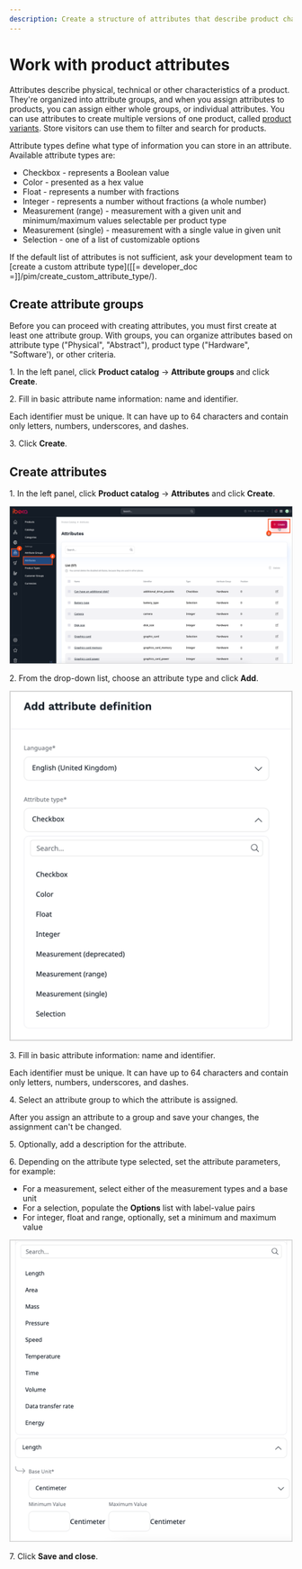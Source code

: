 ```yaml
---
description: Create a structure of attributes that describe product characteristics and help search for products and filter them.
---
```


# Work with product attributes

Attributes describe physical, technical or other characteristics of a product.
They're organized into attribute groups, and when you assign attributes to products, you can assign either whole groups, or individual attributes.
You can use attributes to create multiple versions of one product, called [product variants](work_with_product_variants.md).
Store visitors can use them to filter and search for products.

Attribute types define what type of information you can store in an attribute.
Available attribute types are:

- Checkbox - represents a Boolean value
- Color - presented as a hex value
- Float - represents a number with fractions
- Integer - represents a number without fractions (a whole number)
- Measurement (range) - measurement with a given unit and minimum/maximum values selectable per product type
- Measurement (single) - measurement with a single value in given unit
- Selection - one of a list of customizable options

If the default list of attributes is not sufficient, ask your development team to [create a custom attribute type]([[= developer_doc =]]/pim/create_custom_attribute_type/).

## Create attribute groups

Before you can proceed with creating attributes, you must first create at least one attribute group.
With groups, you can organize attributes based on attribute type ("Physical", "Abstract"), product type ("Hardware", "Software'), or other criteria.

1\. In the left panel, click **Product catalog** -> **Attribute groups** and click **Create**.

2\. Fill in basic attribute name information: name and identifier.

Each identifier must be unique. It can have up to 64 characters and contain only letters, numbers, underscores, and dashes.

3\. Click **Create**.

## Create attributes

1\. In the left panel, click **Product catalog** -> **Attributes** and click **Create**.

![Create new attribute](img/create_new_attribute.png "Create new attribute")

2\. From the drop-down list, choose an attribute type and click **Add**.

![Attribute types](img/attribute_types.png "Attribute types")

3\. Fill in basic attribute information: name and identifier.

Each identifier must be unique. It can have up to 64 characters and contain only letters, numbers, underscores, and dashes.

4\. Select an attribute group to which the attribute is assigned. 

After you assign an attribute to a group and save your changes, the assignment can't be changed.

5\. Optionally, add a description for the attribute.

6\. Depending on the attribute type selected, set the attribute parameters, for example:

- For a measurement, select either of the measurement types and a base unit
- For a selection, populate the **Options** list with label-value pairs
- For integer, float and range, optionally, set a minimum and maximum value

![Measurement types](img/measurement_types.png "Measurement types")

7\. Click **Save and close**.
